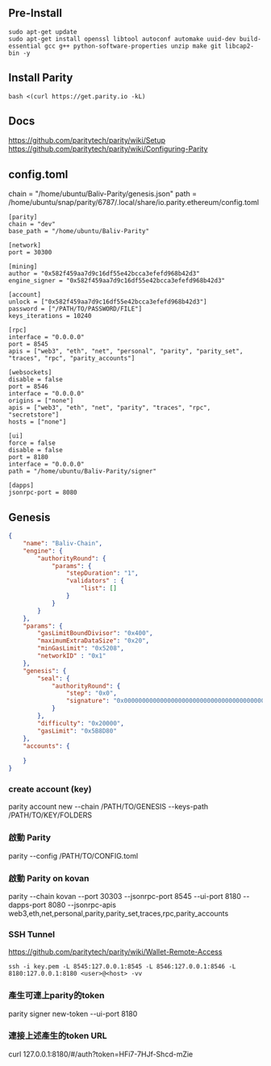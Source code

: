 ## Pre-Install ##
```
sudo apt-get update
sudo apt-get install openssl libtool autoconf automake uuid-dev build-essential gcc g++ python-software-properties unzip make git libcap2-bin -y
```

## Install Parity ##
```
bash <(curl https://get.parity.io -kL)
```

## Docs ##
https://github.com/paritytech/parity/wiki/Setup  
https://github.com/paritytech/parity/wiki/Configuring-Parity  

## config.toml ##
chain = "/home/ubuntu/Baliv-Parity/genesis.json"
path = /home/ubuntu/snap/parity/6787/.local/share/io.parity.ethereum/config.toml
```
[parity]
chain = "dev"
base_path = "/home/ubuntu/Baliv-Parity"

[network]
port = 30300

[mining]
author = "0x582f459aa7d9c16df55e42bcca3efefd968b42d3"
engine_signer = "0x582f459aa7d9c16df55e42bcca3efefd968b42d3"

[account]
unlock = ["0x582f459aa7d9c16df55e42bcca3efefd968b42d3"]
password = ["/PATH/TO/PASSWORD/FILE"]
keys_iterations = 10240

[rpc]
interface = "0.0.0.0"
port = 8545
apis = ["web3", "eth", "net", "personal", "parity", "parity_set", "traces", "rpc", "parity_accounts"]

[websockets]
disable = false
port = 8546
interface = "0.0.0.0"
origins = ["none"]
apis = ["web3", "eth", "net", "parity", "traces", "rpc", "secretstore"]
hosts = ["none"]

[ui]
force = false
disable = false
port = 8180
interface = "0.0.0.0"
path = "/home/ubuntu/Baliv-Parity/signer"

[dapps]
jsonrpc-port = 8080
```

## Genesis ##
```json
{
    "name": "Baliv-Chain",
    "engine": {
        "authorityRound": {
            "params": {
                "stepDuration": "1",
                "validators" : {
                    "list": []
                }
            }
        }
    },
    "params": {
        "gasLimitBoundDivisor": "0x400",
        "maximumExtraDataSize": "0x20",
        "minGasLimit": "0x5208",
        "networkID" : "0x1"
    },
    "genesis": {
        "seal": {
            "authorityRound": {
                "step": "0x0",
                "signature": "0x0000000000000000000000000000000000000000000000000000000000000000000000000000000000000000000000000000000000000000000000000000000000"
            }
        },
        "difficulty": "0x20000",
        "gasLimit": "0x5B8D80"
    },
    "accounts": {
        
    }
}
```

### create account (key) ###
parity account new --chain /PATH/TO/GENESIS --keys-path /PATH/TO/KEY/FOLDERS

### 啟動 Parity ###
parity --config /PATH/TO/CONFIG.toml

### 啟動 Parity on kovan ###
parity --chain kovan --port 30303 --jsonrpc-port 8545 --ui-port 8180 --dapps-port 8080 --jsonrpc-apis web3,eth,net,personal,parity,parity_set,traces,rpc,parity_accounts

### SSH Tunnel ###
https://github.com/paritytech/parity/wiki/Wallet-Remote-Access
```
ssh -i key.pem -L 8545:127.0.0.1:8545 -L 8546:127.0.0.1:8546 -L 8180:127.0.0.1:8180 <user>@<host> -vv
```

### 產生可連上parity的token ###
parity signer new-token --ui-port 8180

### 連接上述產生的token URL ###
curl 127.0.0.1:8180/#/auth?token=HFi7-7HJf-Shcd-mZie
